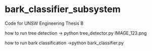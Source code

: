 # bark_classifier_subsystem

Code for UNSW Engineering Thesis B

how to run tree detection
-> python tree_detector.py IMAGE_123.png

how to run bark classification
->python bark_classifier.py
